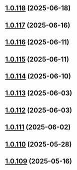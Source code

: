 ## [1.0.118](https://github.com/binary-braids/github-actions-runner/compare/v1.0.117...v1.0.118) (2025-06-18)



## [1.0.117](https://github.com/binary-braids/github-actions-runner/compare/v1.0.116...v1.0.117) (2025-06-16)



## [1.0.116](https://github.com/binary-braids/github-actions-runner/compare/v1.0.115...v1.0.116) (2025-06-11)



## [1.0.115](https://github.com/binary-braids/github-actions-runner/compare/v1.0.114...v1.0.115) (2025-06-11)



## [1.0.114](https://github.com/binary-braids/github-actions-runner/compare/v1.0.113...v1.0.114) (2025-06-10)



## [1.0.113](https://github.com/binary-braids/github-actions-runner/compare/v1.0.112...v1.0.113) (2025-06-03)



## [1.0.112](https://github.com/binary-braids/github-actions-runner/compare/v1.0.111...v1.0.112) (2025-06-03)



## [1.0.111](https://github.com/binary-braids/github-actions-runner/compare/v1.0.110...v1.0.111) (2025-06-02)



## [1.0.110](https://github.com/binary-braids/github-actions-runner/compare/v1.0.109...v1.0.110) (2025-05-28)



## [1.0.109](https://github.com/binary-braids/github-actions-runner/compare/v1.0.108...v1.0.109) (2025-05-16)



